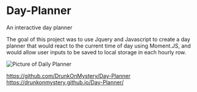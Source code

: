 # Day-Planner
An interactive day planner

The goal of this project was to use Jquery and Javascript to create a day planner that would react to the current time of day using Moment.JS, and would allow user inputs to be saved to local storage in each hourly row.


![Picture of Daily Planner](https://hosting.photobucket.com/images/i/DrunkOnMystery/Scheduler_Capture.PNG?width=450&height=278&fit=bounds&crop=fill)

https://github.com/DrunkOnMystery/Day-Planner
https://drunkonmystery.github.io/Day-Planner/